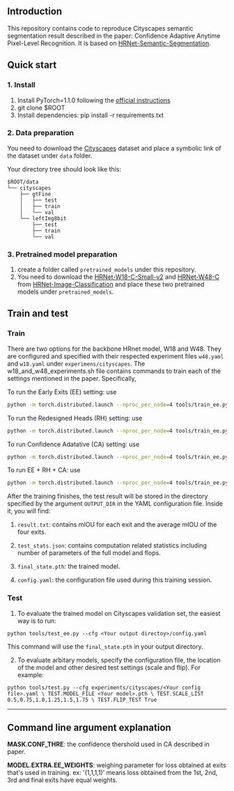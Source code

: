 ## Introduction

This repository contains code to reproduce Cityscapes semantic segmentation result described in the paper: Confidence Adaptive Anytime Pixel-Level Recognition. It is based on [HRNet-Semantic-Segmentation](https://github.com/HRNet/HRNet-Semantic-Segmentation/tree/pytorch-v1.1).

## Quick start
### 1. Install
1. Install PyTorch=1.1.0 following the [official instructions](https://pytorch.org/)
2. git clone $ROOT
3. Install dependencies: pip install -r requirements.txt

### 2. Data preparation
You need to download the [Cityscapes](https://www.cityscapes-dataset.com/) dataset and place a symbolic link of the dataset under `data` folder.



Your directory tree should look like this:
````
$ROOT/data
└── cityscapes
    ├── gtFine
    │   ├── test
    │   ├── train
    │   └── val
    └── leftImg8bit
        ├── test
        ├── train
        └── val

````

### 3. Pretrained model preparation
1. create a folder called `pretrained_models` under this repository.
2. You need to download the [HRNet-W18-C-Small-v2](https://1drv.ms/u/s!Aus8VCZ_C_33gRmfdPR79WBS61Qn?e=HVZUi8) and [HRNet-W48-C](https://1drv.ms/u/s!Aus8VCZ_C_33dKvqI6pBZlifgJk) from [HRNet-Image-Classification](https://github.com/HRNet/HRNet-Image-Classification.git) and place these two pretrained models under `pretrained_models`.


## Train and test

### Train
There are two options for the backbone HRnet model, W18 and W48. They are configured and specified with their respected experiment files `w48.yaml` and `w18.yaml` under `experimens/cityscapes`.
The w18_and_w48_experiments.sh file contains commands to train each of the settings mentioned in the paper. Specifically,

To run the Early Exits (EE) setting: use

````bash
python -m torch.distributed.launch --nproc_per_node=4 tools/train_ee.py --cfg experiments/cityscapes/w48.yaml OUTPUT_DIR output_new/w48/RH/    MODEL.NAME model_anytime  EXIT.FIX_INTER_CHANNEL True  EXIT.INTER_CHANNEL 64 TRAIN.END_EPOCH 484 
````


To run the Redesigned Heads (RH) setting: use 

````bash
python -m torch.distributed.launch --nproc_per_node=4 tools/train_ee.py --cfg experiments/cityscapes/w48.yaml OUTPUT_DIR output/w48/RH/    MODEL.NAME model_anytime   EXIT.TYPE 'downup_pool_1x1_inter_flexible' EXIT.FIX_INTER_CHANNEL True  EXIT.INTER_CHANNEL 64 TRAIN.END_EPOCH 484  
````


To run Confidence Adatative (CA) setting: use

````bash
python -m torch.distributed.launch --nproc_per_node=4 tools/train_ee.py --cfg experiments/cityscapes/w48.yaml OUTPUT_DIR output/w48/CA/0.998    MODEL.NAME model_anytime   TRAIN.END_EPOCH 484 MASK.FULL_USE True   MASK.CONF_THRE 0.998
````


To run EE + RH + CA: use

````bash
python -m torch.distributed.launch --nproc_per_node=4 tools/train_ee.py --cfg experiments/cityscapes/w48.yaml OUTPUT_DIR output_new/w48/FULL    MODEL.NAME model_anytime  TRAIN.END_EPOCH 484 EXIT.TYPE 'downup_pool_1x1_inter_flexible' EXIT.FIX_INTER_CHANNEL True  EXIT.INTER_CHANNEL 64 MASK.FULL_USE True   MASK.CONF_THRE 0.998
````

After the training finishes, the test result will be stored in the directory specified by the argument `OUTPUT_DIR` in the YAML configuration file. Inside it, you will find:
1) `result.txt`: contains mIOU for each exit and the average mIOU of the four exits. 

2) `test_stats.json`: contains computation related statistics including number of parameters of the full model and flops.

3) `final_state.pth`: the trained model.

4) `config.yaml`: the configuration file used during this training session.



### Test

1. To evaluate the trained model on Cityscapes validation set, the easiest way is to run: 

`python tools/test_ee.py --cfg <Your output directoy>/config.yaml`

This command will use the `final_state.pth` in your output directory.

2. To evaluate arbitary models, specify the configuration file, the location of the model and other desired test settings (scale and flip). For example:


`python tools/test.py --cfg experiments/cityscapes/<Your config file>.yaml \
                     TEST.MODEL_FILE <Your model>.pth \
                     TEST.SCALE_LIST 0.5,0.75,1.0,1.25,1.5,1.75 \
                     TEST.FLIP_TEST True`

***

## Command line argument explanation
**MASK.CONF_THRE**: the confidence thershold used in CA described in paper.

**MODEL.EXTRA.EE_WEIGHTS**: weighing parameter for loss obtained at exits that's used in training. ex: '(1,1,1,1)' means  loss obtained from the 1st, 2nd, 3rd and final exits have equal weights.
